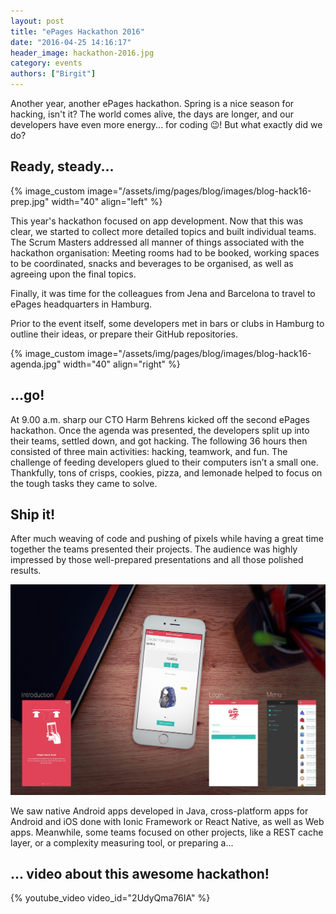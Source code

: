 ```yaml
---
layout: post
title: "ePages Hackathon 2016"
date: "2016-04-25 14:16:17"
header_image: hackathon-2016.jpg
category: events
authors: ["Birgit"]
---
```


Another year, another ePages hackathon.
Spring is a nice season for hacking, isn't it?
The world comes alive, the days are longer, and our developers have even more energy... for coding 😉!
But what exactly did we do?

## Ready, steady...

{% image_custom image="/assets/img/pages/blog/images/blog-hack16-prep.jpg" width="40" align="left" %}

This year's hackathon focused on app development.
Now that this was clear, we started to collect more detailed topics and built individual teams.
The Scrum Masters addressed all manner of things associated with the hackathon organisation:
Meeting rooms had to be booked, working spaces to be coordinated, snacks and beverages to be organised, as well as agreeing upon the final topics.

Finally, it was time for the colleagues from Jena and Barcelona to travel to ePages headquarters in Hamburg.

Prior to the event itself, some developers met in bars or clubs in Hamburg to outline their ideas, or prepare their GitHub repositories.

{% image_custom image="/assets/img/pages/blog/images/blog-hack16-agenda.jpg" width="40" align="right" %}

## ...go!

At 9.00 a.m. sharp our CTO Harm Behrens kicked off the second ePages hackathon.
Once the agenda was presented, the developers split up into their teams, settled down, and got hacking.
The following 36 hours then consisted of three main activities: hacking, teamwork, and fun.
The challenge of feeding developers glued to their computers isn’t a small one.
Thankfully, tons of crisps, cookies, pizza, and lemonade helped to focus on the tough tasks they came to solve.

## Ship it!

After much weaving of code and pushing of pixels while having a great time together the teams presented their projects.
The audience was highly impressed by those well-prepared presentations and all those polished results.

![](/assets/img/pages/blog/images/blog-hack16-result.jpg)

We saw native Android apps developed in Java, cross-platform apps for Android and iOS done with Ionic Framework or React Native, as well as Web apps.
Meanwhile, some teams focused on other projects, like a REST cache layer, or a complexity measuring tool, or preparing a...

## ... video about this awesome hackathon!

{% youtube_video video_id="2UdyQma76IA" %}
